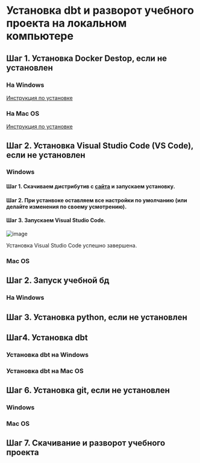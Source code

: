 # Установка dbt и разворот учебного проекта на локальном компьютере

## Шаг 1. Установка Docker Destop, если не установлен

### На Windows
[Инструкция по установке](https://github.com/amelinvladimir/docker_course/blob/main/%D0%A3%D1%81%D1%82%D0%B0%D0%BD%D0%BE%D0%B2%D0%BA%D0%B0%20Docker%20%D0%BD%D0%B0%20Windows%2010/README.md)
### На Mac OS
[Инструкция по установке](https://github.com/amelinvladimir/docker_course/blob/main/%D0%A3%D1%81%D1%82%D0%B0%D0%BD%D0%BE%D0%B2%D0%BA%D0%B0%20Docker%20%D0%BD%D0%B0%20Mac%20OS/README.md)

## Шаг 2. Установка Visual Studio Code (VS Code), если не установлен

### Windows

#### Шаг 1. Скачиваем дистрибутив с [сайта](https://code.visualstudio.com/) и запускаем установку.
#### Шаг 2. При устанвоке оставляем все настройки по умолчанию (или делайте изменения по своему усмотрению).
#### Шаг 3. Запускаем Visual Studio Code.
![image](https://github.com/user-attachments/assets/23d4ada8-1426-4694-b747-9f3267169dd4)

Установка Visual Studio Code успешно завершена.

### Mac OS

## Шаг 2. Запуск учебной бд

### На Windows

## Шаг 3. Установка python, если не установлен

## Шаг4. Установка dbt
### Установка dbt на Windows
### Установка dbt на Mac OS

## Шаг 6. Установка git, если не установлен
### Windows
### Mac OS

## Шаг 7. Скачивание и разворот учебного проекта
